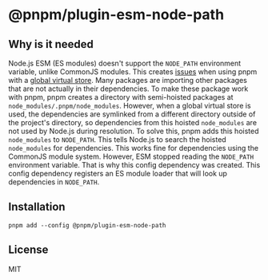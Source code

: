 # @pnpm/plugin-esm-node-path

## Why is it needed

Node.js ESM (ES modules) doesn't support the `NODE_PATH` environment variable, unlike CommonJS modules. This creates [issues](https://github.com/pnpm/pnpm/issues/9618) when using pnpm with a [global virtual store](https://pnpm.io/settings#enableglobalvirtualstore). Many packages are importing other packages that are not actually in their dependencies. To make these package work with pnpm, pnpm creates a directory with semi-hoisted packages at `node_modules/.pnpm/node_modules`. However, when a global virtual store is used, the dependencies are symlinked from a different directory outside of the project's directory, so dependencies from this hoisted `node_modules` are not used by Node.js during resolution. To solve this, pnpm adds this hoisted `node_modules` to `NODE_PATH`. This tells Node.js to search the hoisted `node_modules` for dependencies. This works fine for dependencies using the CommonJS module system. However, ESM stopped reading the `NODE_PATH` environment variable. That is why this config dependency was created. This config dependency registers an ES module loader that will look up dependencies in `NODE_PATH`.

## Installation

```
pnpm add --config @pnpm/plugin-esm-node-path
```

## License

MIT
